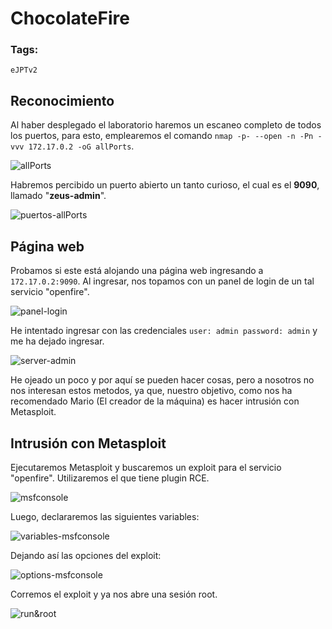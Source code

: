 # ChocolateFire

### Tags: 
`eJPTv2`

## Reconocimiento

Al haber desplegado el laboratorio haremos un escaneo completo de todos los puertos, para esto, emplearemos el comando `nmap -p- --open -n -Pn -vvv 172.17.0.2 -oG allPorts`.

![allPorts](WriteUps/images/allPorts.png)

Habremos percibido un puerto abierto un tanto curioso, el cual es el <b>9090</b>, llamado "<b>zeus-admin</b>".

![puertos-allPorts](https://github.com/TerrorAterrador/WriteUps/assets/146730674/edb8225a-071e-47d2-ba92-8cb06fa05d83)

## Página web

Probamos si este está alojando una página web ingresando a `172.17.0.2:9090`. Al ingresar, nos topamos con un panel de login de un tal servicio "openfire".

![panel-login](https://github.com/TerrorAterrador/WriteUps/assets/146730674/edb8225a-071e-47d2-ba92-8cb06fa05d83)

He intentado ingresar con las credenciales `user: admin password: admin` y me ha dejado ingresar.

![server-admin](https://github.com/TerrorAterrador/WriteUps/assets/146730674/edb8225a-071e-47d2-ba92-8cb06fa05d83)

He ojeado un poco y por aquí se pueden hacer cosas, pero a nosotros no nos interesan estos metodos, ya que, nuestro objetivo, como nos ha recomendado Mario (El creador de la máquina) es hacer intrusión con Metasploit.

## Intrusión con Metasploit

Ejecutaremos Metasploit y buscaremos un exploit para el servicio "openfire". Utilizaremos el que tiene plugin RCE.

![msfconsole](https://github.com/TerrorAterrador/WriteUps/assets/146730674/edb8225a-071e-47d2-ba92-8cb06fa05d83)

Luego, declararemos las siguientes variables:

![variables-msfconsole](https://github.com/TerrorAterrador/WriteUps/assets/146730674/edb8225a-071e-47d2-ba92-8cb06fa05d83)

Dejando así las opciones del exploit:

![options-msfconsole](https://github.com/TerrorAterrador/WriteUps/assets/146730674/edb8225a-071e-47d2-ba92-8cb06fa05d83)

Corremos el exploit y ya nos abre una sesión root.

![run&root](https://github.com/TerrorAterrador/WriteUps/assets/146730674/edb8225a-071e-47d2-ba92-8cb06fa05d83)